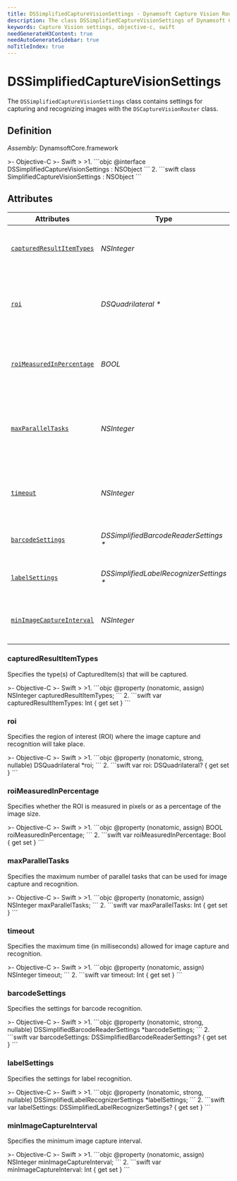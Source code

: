 ```yaml
---
title: DSSimplifiedCaptureVisionSettings - Dynamsoft Capture Vision Router Module iOS Edition API Reference
description: The class DSSimplifiedCaptureVisionSettings of Dynamsoft Capture Vision Router Module contains settings for capturing and recognizing images with the DSCaptureVisionRouter class.
keywords: Capture Vision settings, objective-c, swift
needGenerateH3Content: true
needAutoGenerateSidebar: true
noTitleIndex: true
---
```


# DSSimplifiedCaptureVisionSettings

The `DSSimplifiedCaptureVisionSettings` class contains settings for capturing and recognizing images with the `DSCaptureVisionRouter` class.

## Definition

*Assembly:* DynamsoftCore.framework

<div class="sample-code-prefix"></div>
>- Objective-C
>- Swift
>
>1. 
```objc
@interface DSSimplifiedCaptureVisionSettings : NSObject
```
2. 
```swift
class SimplifiedCaptureVisionSettings : NSObject
```

## Attributes

| Attributes | Type | Description |
| ---------- | ---- | ----------- |
| [`capturedResultItemTypes`](#capturedresultitemtypes) | *NSInteger* | Specifies the type(s) of CapturedItem(s) that will be captured. |
| [`roi`](#roi) | *DSQuadrilateral \** | Specifies the region of interest (ROI) where the image capture and recognition will take place. |
| [`roiMeasuredInPercentage`](#roimeasuredinpercentage) | *BOOL* | Specifies whether the ROI is measured in pixels or as a percentage of the image size. |
| [`maxParallelTasks`](#maxparalleltasks) | *NSInteger* | Specifies the maximum number of parallel tasks that can be used for image capture and recognition. |
| [`timeout`](#timeout) | *NSInteger* | Specifies the maximum time (in milliseconds) allowed for image capture and recognition. |
| [`barcodeSettings`](#barcodesettings) | *DSSimplifiedBarcodeReaderSettings \** | Specifies the settings for barcode recognition. |
| [`labelSettings`](#labelsettings) | *DSSimplifiedLabelRecognizerSettings \** | Specifies the settings for label recognition. |
| [`minImageCaptureInterval`](#minimagecaptureinterval) | *NSInteger* | Set the minimum capture interval. It is measured in millisecond. |

### capturedResultItemTypes

Specifies the type(s) of CapturedItem(s) that will be captured.

<div class="sample-code-prefix"></div>
>- Objective-C
>- Swift
>
>1. 
```objc
@property (nonatomic, assign) NSInteger capturedResultItemTypes;
```
2. 
```swift
var capturedResultItemTypes: Int { get set }
```

### roi

Specifies the region of interest (ROI) where the image capture and recognition will take place.

<div class="sample-code-prefix"></div>
>- Objective-C
>- Swift
>
>1. 
```objc
@property (nonatomic, strong, nullable) DSQuadrilateral *roi;
```
2. 
```swift
var roi: DSQuadrilateral? { get set }
```

### roiMeasuredInPercentage

Specifies whether the ROI is measured in pixels or as a percentage of the image size.

<div class="sample-code-prefix"></div>
>- Objective-C
>- Swift
>
>1. 
```objc
@property (nonatomic, assign) BOOL roiMeasuredInPercentage;
```
2. 
```swift
var roiMeasuredInPercentage: Bool { get set }
```

### maxParallelTasks

Specifies the maximum number of parallel tasks that can be used for image capture and recognition.

<div class="sample-code-prefix"></div>
>- Objective-C
>- Swift
>
>1. 
```objc
@property (nonatomic, assign) NSInteger maxParallelTasks;
```
2. 
```swift
var maxParallelTasks: Int { get set }
```

### timeout

Specifies the maximum time (in milliseconds) allowed for image capture and recognition.

<div class="sample-code-prefix"></div>
>- Objective-C
>- Swift
>
>1. 
```objc
@property (nonatomic, assign) NSInteger timeout;
```
2. 
```swift
var timeout: Int { get set }
```

### barcodeSettings

Specifies the settings for barcode recognition.

<div class="sample-code-prefix"></div>
>- Objective-C
>- Swift
>
>1. 
```objc
@property (nonatomic, strong, nullable) DSSimplifiedBarcodeReaderSettings *barcodeSettings;
```
2. 
```swift
var barcodeSettings: DSSimplifiedBarcodeReaderSettings? { get set }
```

### labelSettings

Specifies the settings for label recognition.

<div class="sample-code-prefix"></div>
>- Objective-C
>- Swift
>
>1. 
```objc
@property (nonatomic, strong, nullable) DSSimplifiedLabelRecognizerSettings *labelSettings;
```
2. 
```swift
var labelSettings: DSSimplifiedLabelRecognizerSettings? { get set }
```

### minImageCaptureInterval

Specifies the minimum image capture interval.

<div class="sample-code-prefix"></div>
>- Objective-C
>- Swift
>
>1. 
```objc
@property (nonatomic, assign) NSInteger minImageCaptureInterval;
```
2. 
```swift
var minImageCaptureInterval: Int { get set }
```
